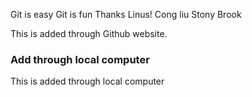 Git is easy
Git is fun
Thanks Linus!
Cong
liu
Stony Brook

This is added through Github website.
### Add through local computer ###
This is added through local computer

